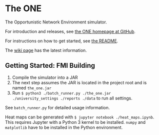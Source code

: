 # The ONE

The Opportunistic Network Environment simulator.

For introduction and releases, see [the ONE homepage at GitHub](http://akeranen.github.io/the-one/).

For instructions on how to get started, see [the README](https://github.com/akeranen/the-one/wiki/README).

The [wiki page](https://github.com/akeranen/the-one/wiki) has the latest information.

## Getting Started: FMI Building

1. Compile the simulator into a JAR
2. The next step assumes the JAR is located in the project root and is named `the_one.jar`
3. Run `$ python3 ./batch_runner.py ./the_one.jar ./university_settings ./reports ./data` to run all settings.  

See `batch_runner.py` for detailed usage information.

Heat maps can be generated with `$ jupyter notebook ./heat_maps.ipynb`. This requires Jupyter with a Python 3 kernel to be installed. 
`numpy` and `matplotlib` have to be installed in the Python environment.
